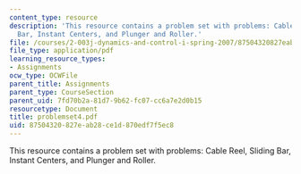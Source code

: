```yaml
---
content_type: resource
description: 'This resource contains a problem set with problems: Cable Reel, Sliding
  Bar, Instant Centers, and Plunger and Roller.'
file: /courses/2-003j-dynamics-and-control-i-spring-2007/87504320827eab28ce1d870edf7f5ec8_problemset4.pdf
file_type: application/pdf
learning_resource_types:
- Assignments
ocw_type: OCWFile
parent_title: Assignments
parent_type: CourseSection
parent_uid: 7fd70b2a-81d7-9b62-fc07-cc6a7e2d0b15
resourcetype: Document
title: problemset4.pdf
uid: 87504320-827e-ab28-ce1d-870edf7f5ec8
---
```

This resource contains a problem set with problems: Cable Reel, Sliding Bar, Instant Centers, and Plunger and Roller.

